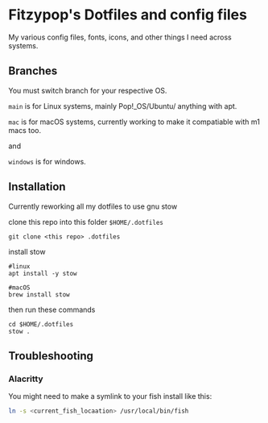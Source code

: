 # Fitzypop's Dotfiles and config files

My various config files, fonts, icons, and other things I need across systems.

## Branches

You must switch branch for your respective OS.

`main` is for Linux systems, mainly Pop!_OS/Ubuntu/ anything with apt.

`mac` is for macOS systems, currently working to make it compatiable with m1 macs too.

and

`windows` is for windows.

## Installation

<!-- Run the following command:

`curl -o- https://git.io/J1sXg | sudo -E bash -` -->

Currently reworking all my dotfiles to use gnu stow

clone this repo into this folder `$HOME/.dotfiles`

```git clone <this repo> .dotfiles```

install stow

```shell
#linux
apt install -y stow

#macOS
brew install stow
```

then run these commands

```shell
cd $HOME/.dotfiles
stow .
```

## Troubleshooting

### Alacritty

You might need to make a symlink to your fish install like this:

```sh
ln -s <current_fish_locaation> /usr/local/bin/fish
```
